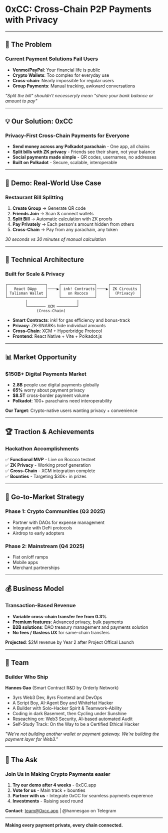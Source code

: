 # 0xCC: Cross-Chain P2P Payments with Privacy

---

## 🚀 The Problem

### Current Payment Solutions Fail Users

- **Venmo/PayPal**: Your financial life is public
- **Crypto Wallets**: Too complex for everyday use  
- **Cross-chain**: Nearly impossible for regular users
- **Group Payments**: Manual tracking, awkward conversations

*"Split the bill" shouldn't necesseryly mean "share your bank balance or amount to pay"*

---

## 💡 Our Solution: 0xCC

### Privacy-First Cross-Chain Payments for Everyone

- **Send money across any Polkadot parachain** - One app, all chains
- **Split bills with ZK privacy** - Friends see their share, not your balance
- **Social payments made simple** - QR codes, usernames, no addresses
- **Built on Polkadot** - Secure, scalable, interoperable

---

## 🎯 Demo: Real-World Use Case

### Restaurant Bill Splitting

1. **Create Group** → Generate QR code
2. **Friends Join** → Scan & connect wallets  
3. **Split Bill** → Automatic calculation with ZK proofs
4. **Pay Privately** → Each person's amount hidden from others
5. **Cross-Chain** → Pay from any parachain, any token

*30 seconds vs 30 minutes of manual calculation*

---

## 🔧 Technical Architecture

### Built for Scale & Privacy

```
┌─────────────────┐     ┌───────────────┐     ┌─────────────┐
│   React DApp    │────▶│ ink! Contracts│────▶│ ZK Circuits │
│ Talisman Wallet │     │   on Rococo   │     │  (Privacy)  │
└─────────────────┘     └───────────────┘     └─────────────┘
         │                      │
         └──────── XCM ─────────┘
              (Cross-Chain)
```

- **Smart Contracts**: ink! for gas efficiency and bonus-track
- **Privacy**: ZK-SNARKs hide individual amounts
- **Cross-Chain**: XCM + Hyperbridge Protocol
- **Frontend**: React Native + Vite + Polkadot.js

---

## 📊 Market Opportunity

### $150B+ Digital Payments Market

- **2.8B** people use digital payments globally
- **65%** worry about payment privacy
- **$8.5T** cross-border payment volume
- **Polkadot**: 100+ parachains need interoperability

**Our Target**: Crypto-native users wanting privacy + convenience

---

## 🏆 Traction & Achievements

### Hackathon Accomplishments

✅ **Functional MVP** - Live on Rococo testnet  
✅ **ZK Privacy** - Working proof generation  
✅ **Cross-Chain** - XCM integration complete  
✅ **Bounties** - Targeting $30k+ in prizes

---

## 🚀 Go-to-Market Strategy

### Phase 1: Crypto Communities (Q3 2025)
- Partner with DAOs for expense management
- Integrate with DeFi protocols
- Airdrop to early adopters

### Phase 2: Mainstream (Q4 2025)
- Fiat on/off ramps
- Mobile apps
- Merchant partnerships

---

## 💰 Business Model

### Transaction-Based Revenue

- **Variable cross-chain transfer fee from 0.3%**
- **Premium features**: Advanced privacy, bulk payments
- **B2B solutions**: DAO treasury management and payments solution
- **No fees / Gasless UX** for same-chain transfers

**Projected**: $2M revenue by Year 2 after Project Offical Launch

---

## 👥 Team

### Builder Who Ship

**Hannes Gao** (Smart Contract R&D by Orderly Network)
- 3yrs Web3 Dev, 8yrs Frontend and DevOps
- A Script Boy, AI-Agent Boy and WhiteHat Hacker
- A Builder with Solo-Hacker Spirit & Teamwork-Ability
- Coding in dark Basement, then Cycling under Sunshine
- Reseaching on: Web3 Security, AI-based automated Audit
- Self-Study Track: On the Way to be a Certified Ethical Hacker


*"We're not building another wallet or payment gateway. We're building the payment layer for Web3."*

---

## 🎯 The Ask

### Join Us in Making Crypto Payments easier

1. **Try our demo after 4 weeks** - 0xCC.app
2. **Vote for us** - Main track + bounties
3. **Partner with us** - Integrate 0xCC for seamless payments experence
4. **Investments** - Raising seed round

**Contact**: team@0xcc.app | @hannesgao on Telegram

---

**Making every payment private, every chain connected.**
